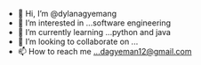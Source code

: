 - 👋 Hi, I’m @dylanagyemang
- 👀 I’m interested in ...software engineering
- 🌱 I’m currently learning ...python and java
- 💞️ I’m looking to collaborate on ...
- 📫 How to reach me ...dagyeman12@gmail.com

<!---
dylanagyemang/dylanagyemang is a ✨ special ✨ repository because its `README.md` (this file) appears on your GitHub profile.
You can click the Preview link to take a look at your changes.
--->

